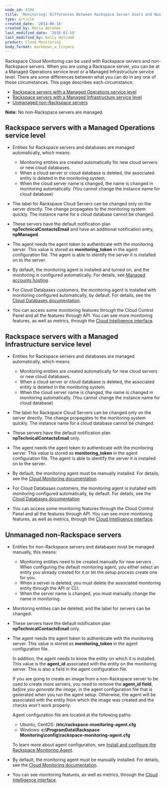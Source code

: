 ```yaml
---
node_id: 4104
title: 'Monitoring: Differences Between Rackspace Server Users and Non-Rackspace Server Users'
type: article
created_date: '2014-06-16'
created_by: Maria Abrahms
last_modified_date: '2016-01-19'
last_modified_by: Kelly Holcomb
product: Cloud Monitoring
body_format: markdown_w_tinymce
---
```


Rackspace Cloud Monitoring can be used with Rackspace servers and non-Rackspace servers. When you are using a Rackspace server, you can be at a Managed Operations service level or a Managed Infrastructure service level. There are some differences between what you can do in any one of these circumstances. This page describes each circumstance.

- [Rackspace servers with a Managed Operations service level](#managed-operations)
- [Rackspace servers with a Managed Infrastructure service level](#managed-infra)
- [Unmanaged non-Rackspace servers](#unmanaged)

**Note:** No non-Rackspace servers are managed.

<a name="managed-operations"></a>
## Rackspace servers with a Managed Operations service level

- Entities for Rackspace servers and databases are managed automatically, which means:
  - Monitoring entities are created automatically for new cloud servers or new cloud databases.
  - When a cloud server or cloud database is deleted, the associated entity is deleted in the monitoring system.
  - When the cloud server name is changed, the name is changed in monitoring automatically. (You cannot change the instance name for cloud database)


- The label for Rackspace Cloud Servers can be changed only on the server directly. The change  propagates to the monitoring system quickly. The instance name for a cloud database cannot be changed.

- These servers have the default notification plan **npTechnicalContactsEmail** and have an additional notification entry, **npManaged**.

- The agent needs the agent token to authenticate with the monitoring server. This value is stored as **monitoring_token** in the agent configuration file. The agent is able to identify the server it is installed on to the server.

- By default, the monitoring agent is installed and turned on, and the monitoring is configured automatically. For details, see [Managed accounts hosting](https://www.rackspace.com/dedicated-servers).

- For Cloud Databases customers, the monitoring agent is installed with monitoring configured automatically, by default. For details, see the [Cloud Databases documentation](https://developer.rackspace.com/docs/cloud-databases/v1/developer-guide/).

- You can access some monitoring features through the Cloud Control Panel and all the features through API. You can see more monitoring features, as well as metrics, through the [Cloud Intelligence interface](https://intelligence.rackspace.com/).

<a name="managed-infra"></a>
## Rackspace servers with a Managed Infrastructure service level

- Entities for Rackspace servers and databases are managed automatically, which means:
  - Monitoring entities are created automatically for new cloud servers or new cloud databases.
  - When a cloud server or cloud database is deleted, the associated entity is deleted in the monitoring system.
  - When the cloud server name is changed, the name is changed in monitoring automatically. (You cannot change the instance name for cloud database)


- The label for Rackspace Cloud Servers can be changed only on the server directly. The change propagates to the monitoring system quickly. The instance name for a cloud database cannot be changed.

- These servers have the default notification plan **npTechnicalContactsEmail** only.

- The agent needs the agent token to authenticate with the monitoring server. This value is stored as **monitoring_token** in the agent configuration file. The agent is able to identify the server it is installed on to the server.

- By default, the monitoring agent must be manually installed. For details, see the [Cloud Monitoring documentation](https://developer.rackspace.com/docs/cloud-monitoring/v1/developer-guide/#install-and-configure-the-agent).

- For Cloud Databases customers, the monitoring agent is installed with monitoring configured automatically, by default. For details, see the [Cloud Databases documentation](https://developer.rackspace.com/docs/cloud-databases/v1/developer-guide/)

- You can access some monitoring features through the Cloud Control Panel and all the features through API. You can see more monitoring features, as well as metrics, through the [Cloud Intelligence interface](https://intelligence.rackspace.com/).

<a name="unmanaged"></a>
## Unmanaged non-Rackspace servers

- Entities for non-Rackspace servers and databases must be managed manually, this means:
  - Monitoring entities need to be created manually for new servers . When configuring the default monitoring agent, you either select an entity you already created for it,or let the setup process create one for you.
  - When a server is deleted, you must delete the associated monitoring entity through the API or CLI.
  - When the server name is changed, you must manually change the name in monitoring.


- Monitoring entities can be deleted, and the label for servers can be changed.

- These servers have the default notification plan **npTechnicalContactsEmail** only.

- The agent needs the agent token to authenticate with the monitoring server. This value is stored as **monitoring_token** in the agent configuration file.

  In addition, the agent needs to know the entity on which it is installed. This value is the **agent_id** associated with the entity on the monitoring server. This is also a field in the agent configuration file.

  If you are going to create an image from a non-Rackspace server to be used to create more servers, you need to remove the **agent_id field**, *before you generate the image*, in the agent configuration file that is generated when you run the agent setup. Otherwise, the agent will be associated with the entity from which the image was created and the checks won't work properly.

  Agent configuration file are located at the following paths:
  - Ubuntu, CentOS: **/etc/rackspace-monitoring-agent.cfg**
  - Windows: **c:\ProgramData\Rackspace Monitoring\config\rackspace-monitoring-agent.cfg**

  To learn more about agent configuration, see [Install and configure the Rackspace Monitoring Agent](/how-to/install-and-configure-the-rackspace-monitoring-agent).

- By default, the monitoring agent must be manually installed. For details, see the [Cloud Monitoring documentation](https://developer.rackspace.com/docs/cloud-monitoring/v1/developer-guide/#install-and-configure-the-agent).

- You can see monitoring features, as well as metrics, through the [Cloud Intelligence interface](https://intelligence.rackspace.com/).
